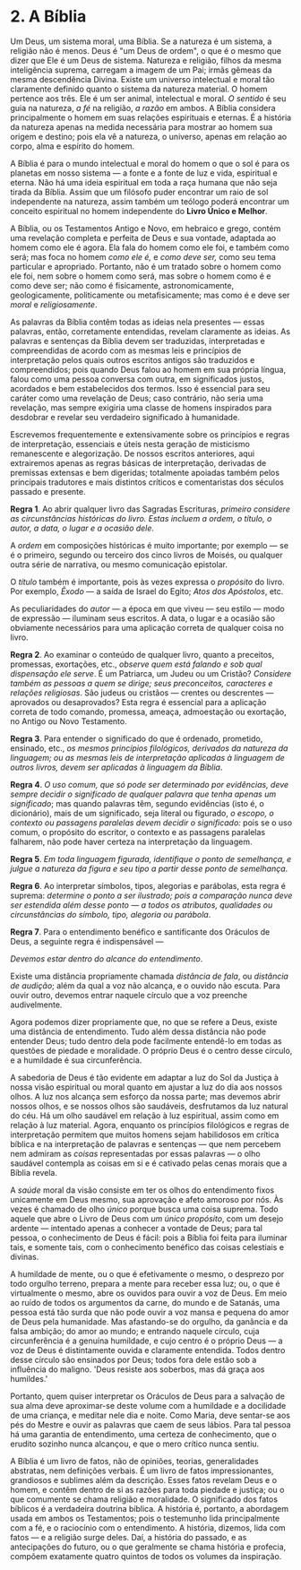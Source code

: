 # 2. A Bíblia

Um Deus, um sistema moral, uma Bíblia. Se a natureza é um sistema, a religião não é menos. Deus é "um Deus de ordem", o que é o mesmo que dizer que Ele é um Deus de sistema. Natureza e religião, filhos da mesma inteligência suprema, carregam a imagem de um Pai; irmãs gêmeas da mesma descendência Divina. Existe um universo intelectual e moral tão claramente definido quanto o sistema da natureza material. O homem pertence aos três. Ele é um ser animal, intelectual e moral. *O sentido* é seu guia na natureza, *a fé* na religião, *a razão* em ambos. A Bíblia considera principalmente o homem em suas relações espirituais e eternas. É a história da natureza apenas na medida necessária para mostrar ao homem sua origem e destino; pois ela vê a natureza, o universo, apenas em relação ao corpo, alma e espírito do homem.

A Bíblia é para o mundo intelectual e moral do homem o que o sol é para os planetas em nosso sistema — a fonte e a fonte de luz e vida, espiritual e eterna. Não há uma ideia espiritual em toda a raça humana que não seja tirada da Bíblia. Assim que um filósofo puder encontrar um raio de sol independente na natureza, assim também um teólogo poderá encontrar um conceito espiritual no homem independente do **Livro Único e Melhor**.

A Bíblia, ou os Testamentos Antigo e Novo, em hebraico e grego, contém uma revelação completa e perfeita de Deus e sua vontade, adaptada ao homem como ele é agora. Ela fala do homem como ele foi, e também como será; mas foca no homem *como ele é,* e *como deve ser,* como seu tema particular e apropriado. Portanto, não é um tratado sobre o homem como ele foi, nem sobre o homem como será, mas sobre o homem como é e como deve ser; não como é fisicamente, astronomicamente, geologicamente, politicamente ou metafisicamente; mas como é e deve ser *moral* e *religiosamente*.

As palavras da Bíblia contêm todas as ideias nela presentes — essas palavras, então, corretamente entendidas, revelam claramente as ideias. As palavras e sentenças da Bíblia devem ser traduzidas, interpretadas e compreendidas de acordo com as mesmas leis e princípios de interpretação pelos quais outros escritos antigos são traduzidos e compreendidos; pois quando Deus falou ao homem em sua própria língua, falou como uma pessoa conversa com outra, em significados justos, acordados e bem estabelecidos dos termos. Isso é essencial para seu caráter como uma revelação de Deus; caso contrário, não seria uma revelação, mas sempre exigiria uma classe de homens inspirados para desdobrar e revelar seu verdadeiro significado à humanidade.

Escrevemos frequentemente e extensivamente sobre os princípios e regras de interpretação, essenciais e úteis nesta geração de misticismo remanescente e alegorização. De nossos escritos anteriores, aqui extrairemos apenas as regras básicas de interpretação, derivadas de premissas extensas e bem digeridas; totalmente apoiadas também pelos principais tradutores e mais distintos críticos e comentaristas dos séculos passado e presente.

**Regra 1**. Ao abrir qualquer livro das Sagradas Escrituras, *primeiro considere as circunstâncias históricas do livro. Estas incluem a ordem, o título, o autor, a data, o lugar e a ocasião dele*.

A *ordem* em composições históricas é muito importante; por exemplo — se é o primeiro, segundo ou terceiro dos cinco livros de Moisés, ou qualquer outra série de narrativa, ou mesmo comunicação epistolar.

O *título* também é importante, pois às vezes expressa o *propósito* do livro. Por exemplo, *Êxodo* — a saída de Israel do Egito; *Atos dos Apóstolos*, etc.

As peculiaridades do *autor* — a época em que viveu — seu estilo — modo de expressão — iluminam seus escritos. A data, o lugar e a ocasião são obviamente necessários para uma aplicação correta de qualquer coisa no livro.

**Regra 2**. Ao examinar o conteúdo de qualquer livro, quanto a preceitos, promessas, exortações, etc., *observe quem está falando e sob qual dispensação ele serve*. É um Patriarca, um Judeu ou um Cristão? *Considere também as pessoas a quem se dirige; seus preconceitos, caracteres e relações religiosas*. São judeus ou cristãos — crentes ou descrentes — aprovados ou desaprovados? Esta regra é essencial para a aplicação correta de todo comando, promessa, ameaça, admoestação ou exortação, no Antigo ou Novo Testamento.

**Regra 3**. Para entender o significado do que é ordenado, prometido, ensinado, etc., *os mesmos princípios filológicos, derivados da natureza da linguagem; ou as mesmas leis de interpretação aplicadas à linguagem de outros livros, devem ser aplicadas à linguagem da Bíblia*.

**Regra 4**. *O uso comum, que só pode ser determinado por evidências, deve sempre decidir o significado de qualquer palavra que tenha apenas um significado*; mas quando palavras têm, segundo evidências (isto é, o dicionário), mais de um significado, seja literal ou figurado, *o escopo, o contexto ou passagens paralelas devem decidir o significado:* pois se o uso comum, o propósito do escritor, o contexto e as passagens paralelas falharem, não pode haver certeza na interpretação da linguagem.

**Regra 5**. *Em toda linguagem figurada, identifique o ponto de semelhança, e julgue a natureza da figura e seu tipo a partir desse ponto de semelhança*.

**Regra 6**. Ao interpretar símbolos, tipos, alegorias e parábolas, esta regra é suprema: *determine o ponto a ser ilustrado; pois a comparação nunca deve ser estendida além desse ponto — a todos os atributos, qualidades ou circunstâncias do símbolo, tipo, alegoria ou parábola*.

**Regra 7**. Para o entendimento benéfico e santificante dos Oráculos de Deus, a seguinte regra é indispensável —

*Devemos estar dentro do alcance do entendimento*.

Existe uma distância propriamente chamada *distância de fala*, ou *distância de audição*; além da qual a voz não alcança, e o ouvido não escuta. Para ouvir outro, devemos entrar naquele círculo que a voz preenche audivelmente.

Agora podemos dizer propriamente que, no que se refere a Deus, existe uma distância de entendimento. Tudo além dessa distância não pode entender Deus; tudo dentro dela pode facilmente entendê-lo em todas as questões de piedade e moralidade. O próprio Deus é o centro desse círculo, e a humildade é sua circunferência.

A sabedoria de Deus é tão evidente em adaptar a luz do Sol da Justiça à nossa visão espiritual ou moral quanto em ajustar a luz do dia aos nossos olhos. A luz nos alcança sem esforço da nossa parte; mas devemos abrir nossos olhos, e se nossos olhos são saudáveis, desfrutamos da luz natural do céu. Há um olho saudável em relação à luz espiritual, assim como em relação à luz material. Agora, enquanto os princípios filológicos e regras de interpretação permitem que muitos homens sejam habilidosos em crítica bíblica e na interpretação de palavras e sentenças — que nem percebem nem admiram as *coisas* representadas por essas palavras — o olho saudável contempla as coisas em si e é cativado pelas cenas morais que a Bíblia revela.

A *saúde* moral da visão consiste em ter os olhos do entendimento fixos unicamente em Deus mesmo, sua aprovação e afeto amoroso por nós. Às vezes é chamado de olho *único* porque busca uma coisa suprema. Todo aquele que abre o Livro de Deus com *um único propósito*, com um desejo ardente — intentado apenas a conhecer a vontade de Deus; para tal pessoa, o conhecimento de Deus é fácil: pois a Bíblia foi feita para iluminar tais, e somente tais, com o conhecimento benéfico das coisas celestiais e divinas.

A humildade de mente, ou o que é efetivamente o mesmo, o desprezo por todo orgulho terreno, prepara a mente para receber essa luz; ou, o que é virtualmente o mesmo, abre os ouvidos para ouvir a voz de Deus. Em meio ao ruído de todos os argumentos da carne, do mundo e de Satanás, uma pessoa está tão surda que não pode ouvir a voz mansa e pequena do amor de Deus pela humanidade. Mas afastando-se do orgulho, da ganância e da falsa ambição; do amor ao mundo; e entrando naquele círculo, cuja circunferência é a genuína humildade, e cujo centro é o próprio Deus — a voz de Deus é distintamente ouvida e claramente entendida. Todos dentro desse círculo são ensinados por Deus; todos fora dele estão sob a influência do maligno. 'Deus resiste aos soberbos, mas dá graça aos humildes.'

Portanto, quem quiser interpretar os Oráculos de Deus para a salvação de sua alma deve aproximar-se deste volume com a humildade e a docilidade de uma criança, e meditar nele dia e noite. Como Maria, deve sentar-se aos pés do Mestre e ouvir as palavras que caem de seus lábios. Para tal pessoa há uma garantia de entendimento, uma certeza de conhecimento, que o erudito sozinho nunca alcançou, e que o mero crítico nunca sentiu.

A Bíblia é um livro de fatos, não de opiniões, teorias, generalidades abstratas, nem definições verbais. É um livro de fatos impressionantes, grandiosos e sublimes além da descrição. Esses fatos revelam Deus e o homem, e contêm dentro de si as razões para toda piedade e justiça; ou o que comumente se chama religião e moralidade. O significado dos fatos bíblicos é a verdadeira doutrina bíblica. A história é, portanto, a abordagem usada em ambos os Testamentos; pois o testemunho lida principalmente com a fé, e o raciocínio com o entendimento. A história, dizemos, lida com fatos — e a religião surge deles. Daí, a história do passado, e as antecipações do futuro, ou o que geralmente se chama história e profecia, compõem exatamente quatro quintos de todos os volumes da inspiração.
